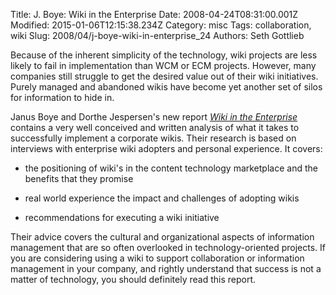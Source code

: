 Title: J. Boye: Wiki in the Enterprise
Date: 2008-04-24T08:31:00.001Z
Modified: 2015-01-06T12:15:38.234Z
Category: misc
Tags: collaboration, wiki
Slug: 2008/04/j-boye-wiki-in-enterprise_24
Authors: Seth Gottlieb

Because of the inherent simplicity of the technology, wiki projects are less likely to fail in implementation than WCM or ECM projects.  However, many companies still struggle to get the desired value out of their wiki initiatives.  Purely managed and abandoned wikis have become yet another set of silos for information to hide in.    
  
Janus Boye and Dorthe Jespersen's new report _[Wiki in the Enterprise](http://eng.jboye.dk/research/wiki_in_the_enterprise)_  contains a very well conceived and written analysis of what it takes to successfully implement a corporate wikis.  Their research is based on interviews with enterprise wiki adopters and personal experience.  It covers:   

*   the positioning of wiki's in the content technology marketplace and the benefits that they promise  
    
*   real world experience the impact and challenges of adopting wikis  
    
*   recommendations for executing a wiki initiative

  
Their advice covers the cultural and organizational aspects of information management that are so often overlooked in technology-oriented projects.  If you are considering using a wiki to support collaboration or information management in your company, and rightly understand that success is not a matter of technology, you should definitely read this report.   
  
  
  
